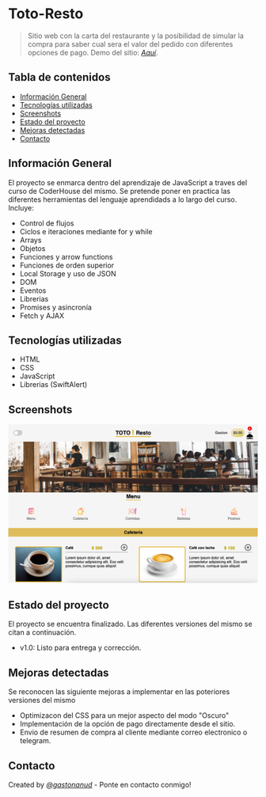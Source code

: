 # Toto-Resto
> Sitio web con la carta del restaurante y la posibilidad de simular la compra para saber cual sera el valor del pedido con diferentes opciones de pago.
> Demo del sitio: [_Aquí_](https://toto-resto.netlify.app).

## Tabla de contenidos
* [Información General](#generalinformation)
* [Tecnologías utilizadas](#technologies-used)
* [Screenshots](#screenshots)
* [Estado del proyecto](#project-status)
* [Mejoras detectadas](#room-for-improvement)
* [Contacto](#contact)


## Información General
El proyecto se enmarca dentro del aprendizaje de JavaScript a traves del curso de CoderHouse del mismo.
Se pretende poner en practica las diferentes herramientas del lenguaje aprendidads a lo largo del curso. Incluye:
- Control de flujos
- Ciclos e iteraciones mediante for y while
- Arrays
- Objetos
- Funciones y arrow functions
- Funciones de orden superior
- Local Storage y uso de JSON
- DOM
- Eventos
- Librerias
- Promises y asincronía
- Fetch y AJAX

## Tecnologías utilizadas
- HTML
- CSS
- JavaScript
- Librerias (SwiftAlert)


## Screenshots
![Ejemplo de screenshot](./img/screenshot.png)


## Estado del proyecto
El proyecto se encuentra finalizado. Las diferentes versiones del mismo se citan a continuación.
- v1.0: Listo para entrega y corrección.


## Mejoras detectadas
Se reconocen las siguiente mejoras a implementar en las poteriores versiones del mismo

- Optimizacon del CSS para un mejor aspecto del modo "Oscuro"
- Implementación de la opción de pago directamente desde el sitio.
- Envio de resumen de compra al cliente mediante correo electronico o telegram.


## Contacto <a name="contact"/>
Created by [_@gastonanud_](https://toto-resto.netlify.app) - Ponte en contacto conmigo!
